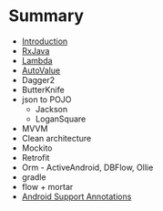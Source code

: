# Summary

* [Introduction](README.md)
* [RxJava](RxJava.md)
* [Lambda](lambda.md)
* [AutoValue](autovalue.md)
* Dagger2
* ButterKnife
* json to POJO
   * Jackson
   * LoganSquare
* MVVM
* Clean architecture
* Mockito
* Retrofit
* Orm - ActiveAndroid, DBFlow, Ollie
* gradle
* flow + mortar
* [Android Support Annotations](android_support_annotations.md)

